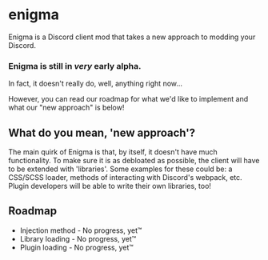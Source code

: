 # enigma
Enigma is a Discord client mod that takes a new approach to modding your Discord.

### Enigma is still in *very* early alpha.
In fact, it doesn't really do, well, anything right now...

However, you can read our roadmap for what we'd like to implement and what our "new approach" is below!

## What do you mean, 'new approach'?
The main quirk of Enigma is that, by itself, it doesn't have much functionality. To make sure it is as debloated as possible, the client will have to be extended with 'libraries'. Some examples for these could be: a CSS/SCSS loader, methods of interacting with Discord's webpack, etc. Plugin developers will be able to write their own libraries, too!

## Roadmap
* Injection method - No progress, yet™️
* Library loading - No progress, yet™️
* Plugin loading - No progress, yet™️